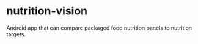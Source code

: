 # nutrition-vision
Android app that can compare packaged food nutrition panels to nutrition targets.
